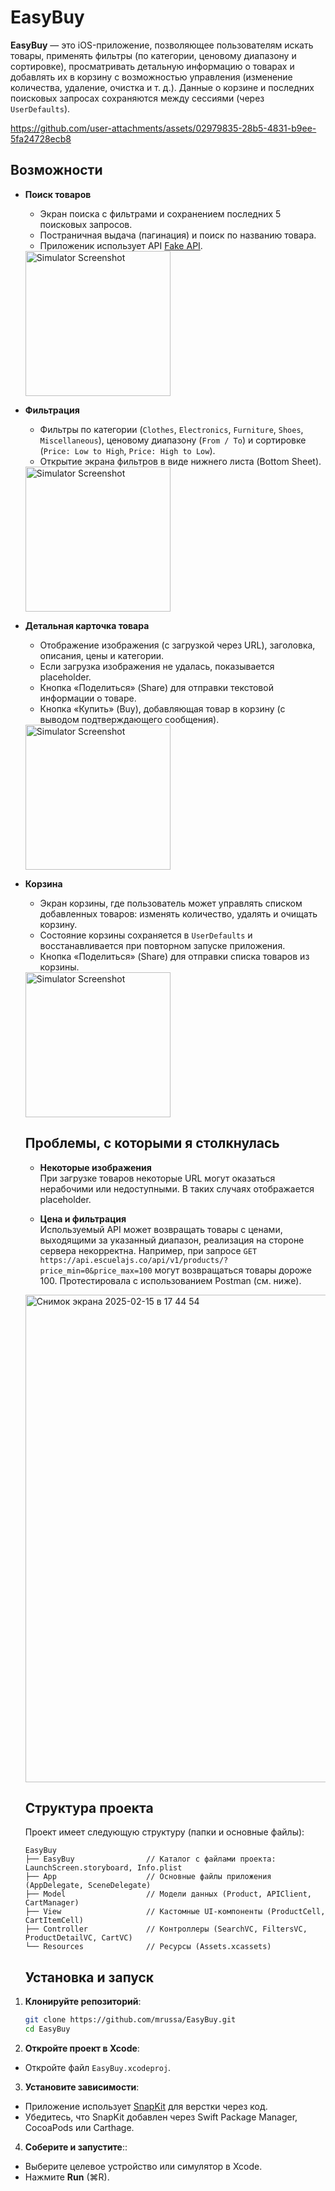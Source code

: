 # EasyBuy

**EasyBuy** — это iOS-приложение, позволяющее пользователям искать товары, применять фильтры (по категории, ценовому диапазону и сортировке), просматривать детальную информацию о товарах и добавлять их в корзину с возможностью управления (изменение количества, удаление, очистка и т. д.). Данные о корзине и последних поисковых запросах сохраняются между сессиями (через `UserDefaults`).

https://github.com/user-attachments/assets/02979835-28b5-4831-b9ee-5fa24728ecb8


## Возможности

- **Поиск товаров**  
  - Экран поиска с фильтрами и сохранением последних 5 поисковых запросов.  
  - Постраничная выдача (пагинация) и поиск по названию товара.
  - Приложеник использует API [Fake API](https://fakeapi.platzi.com/).
  
  <img src="https://github.com/user-attachments/assets/816c17ad-3ba8-47e8-b667-a79787518ac1" alt="Simulator Screenshot" width="232">

- **Фильтрация**  
  - Фильтры по категории (`Clothes`, `Electronics`, `Furniture`, `Shoes`, `Miscellaneous`), ценовому диапазону (`From / To`) и сортировке (`Price: Low to High`, `Price: High to Low`).  
  - Открытие экрана фильтров в виде нижнего листа (Bottom Sheet).
  <img src="https://github.com/user-attachments/assets/971ad99f-1770-4d71-8002-822a14f47b21" alt="Simulator Screenshot" width="232">

- **Детальная карточка товара**  
  - Отображение изображения (с загрузкой через URL), заголовка, описания, цены и категории.  
  - Если загрузка изображения не удалась, показывается placeholder.  
  - Кнопка «Поделиться» (Share) для отправки текстовой информации о товаре.
  - Кнопка «Купить» (Buy), добавляющая товар в корзину (с выводом подтверждающего сообщения).

  <img src="https://github.com/user-attachments/assets/08c8c4b3-f8e9-4c85-ad50-e0efe2c67160" alt="Simulator Screenshot" width="232">

- **Корзина**  
  - Экран корзины, где пользователь может управлять списком добавленных товаров: изменять количество, удалять и очищать корзину.  
  - Состояние корзины сохраняется в `UserDefaults` и восстанавливается при повторном запуске приложения.  
  - Кнопка  «Поделиться» (Share) для отправки списка товаров из корзины.
    
   <img src="https://github.com/user-attachments/assets/b7fe2b96-17c2-4df7-b27f-fcf9be2aa5a3" alt="Simulator Screenshot" width="232">

  ## Проблемы, с которыми я столкнулась
  
  - **Некоторые изображения**  
  При загрузке товаров некоторые URL могут оказаться нерабочими или недоступными. В таких случаях отображается placeholder.

  - **Цена и фильтрация**  
  Используемый API может возвращать товары с ценами, выходящими за указанный диапазон, реализация на стороне сервера некорректна. Например, при запросе `GET https://api.escuelajs.co/api/v1/products/?price_min=0&price_max=100` могут возвращаться товары дороже 100. Протестировала с использованием Postman (см. ниже). 
  <img width="780" alt="Снимок экрана 2025-02-15 в 17 44 54" src="https://github.com/user-attachments/assets/27f1cc88-5bc7-4040-8281-cc76a3657666" />

  ## Структура проекта
  Проект имеет следующую структуру (папки и основные файлы):

  ```
  EasyBuy
  ├── EasyBuy                // Каталог с файлами проекта: LaunchScreen.storyboard, Info.plist
  ├── App                    // Основные файлы приложения (AppDelegate, SceneDelegate)
  ├── Model                  // Модели данных (Product, APIClient, CartManager)
  ├── View                   // Кастомные UI-компоненты (ProductCell, CartItemCell)
  ├── Controller             // Контроллеры (SearchVC, FiltersVC, ProductDetailVC, CartVC)
  └── Resources              // Ресурсы (Assets.xcassets)
  ```

  ## Установка и запуск
  
1. **Клонируйте репозиторий**:

   ```bash
   git clone https://github.com/mrussa/EasyBuy.git
   cd EasyBuy
     ```

2. **Откройте проект в Xcode**:

  - Откройте файл `EasyBuy.xcodeproj`.

3. **Установите зависимости**:

  - Приложение использует [SnapKit](https://github.com/SnapKit/SnapKit) для верстки через код.
  - Убедитесь, что SnapKit добавлен через Swift Package Manager, CocoaPods или Carthage.

4. **Соберите и запустите**::

  - Выберите целевое устройство или симулятор в Xcode.
  - Нажмите **Run** (⌘R).

